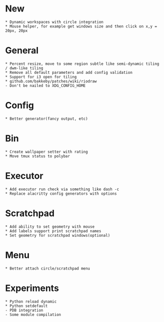 # New
    * Dynamic workspaces with circle integration
    * Mouse helper, for example get windows size and then click on x,y = 20px, 20px

# General
    * Percent resize, move to some region subtle like semi-dynamic tiling / dwm-like tiling
    * Remove all default parameters and add config validation
    * Support for i3 open for tiling
    * github.com/bakkeby/patches/wiki/riodraw
    - Don't be nailed to XDG_CONFIG_HOME

# Config
    * Better generator(fancy output, etc)

# Bin
    * Create wallpaper setter with rating
    * Move tmux status to polybar

# Executor
    * Add executor run check via something like dash -c
    * Replace alacritty config generators with options

# Scratchpad
    * Add ability to set geometry with mouse
    * Add labels support print scratchpad names
    * Set geometry for scratchpad windows(optional)

# Menu
    * Better attach circle/scratchpad menu

# Experiments
    * Python reload dynamic
    * Python setdefault
    - PDB integration
    - Some module compilation

